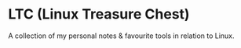 # LTC (Linux Treasure Chest)
A collection of my personal notes &amp; favourite tools in relation to Linux.

